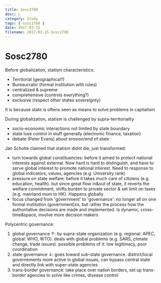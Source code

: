 ```yaml
---
title: Sosc2780
desc: L
category: Study
tags: [ sosc2780 ]
date: 2017-03-15
filename: 2017-03-15-Sosc2780
---
```


# Sosc2780

Before globalization, statism characteristics:

- Territorial (geographical?)
- Bureaucratic (formal institution with rules)
- centralized & supreme
- comprehensive (controls everything?)
- exclusive (respect other states sovereignty)

It is because state is oftens seen as means to solve problems in captialism

During globalization, statism is challenged by supra-territoriality

- socio-economic interactions not limited by state boundary
- state lose control in stuff generally (electronic finance, taxation)
- debate (Peter Evans) about erosion/end of state

Jan Scholte claimed that statism didnt die, just transformed:

- turn towards global constituencies: before it aimed to protect national interests against external. Now hard is hard to distinguish, and have to serve global interest to promote national interest. Need to response to global indicators, values, agencies (e.g. University rank)
- pressure on state welfare: before it takes much care of citizens (e.g. education, health). but since great flow in&out of state, it reverts the welfare commitment, shifts burden to private sector & set limit on taxes (e.g. mainland mum to HK). Happens globally
- focus changed from 'government' to 'governance': no longer all on one formal institution (government)xx, but rather the process how the authoritative decisions are made and implemented. Is dynamic, cross-time&space, involve more decision makers

Polycentric governance:

1. global governance $\uparrow$: by supra-state organization (e.g. regional: APEC, global: WHO, WTO). deals with global problems (e.g. SARS, climate change, trade issues). possible problems of it: low legitimacy, poor coordination
2. state governance $\downarrow$: goes toward sub-state governance. district/local governements more active in global issues, can bypass central state and directly link with super-state agencies
3. trans-border governance: take place over nation borders, set up trans-border agencies to solve like crimes, disease control
